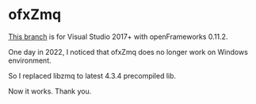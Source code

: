 # ofxZmq

[This branch](https://github.com/hanasaan/ofxZmq/tree/vs2017_of0112) is for Visual Studio 2017+ with openFrameworks 0.11.2.

One day in 2022, I noticed that ofxZmq does no longer work on Windows environment.

So I replaced libzmq to latest 4.3.4 precompiled lib.

Now it works. Thank you.
